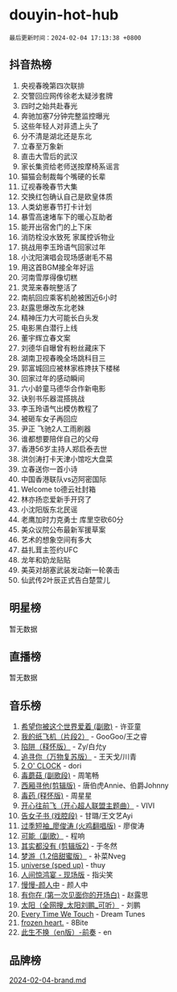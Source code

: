 # douyin-hot-hub

`最后更新时间：2024-02-04 17:13:38 +0800`

## 抖音热榜

1. 央视春晚第四次联排
1. 交警回应网传徐老太疑涉套牌
1. 四时之始共赴春光
1. 奔驰加塞7分钟完整监控曝光
1. 这些年轻人对非遗上头了
1. 分不清是湖北还是东北
1. 立春至万象新
1. 直击大雪后的武汉
1. 家长集资给老师送按摩椅系谣言
1. 猫猫会制裁每个嘴硬的长辈
1. 辽视春晚春节大集
1. 交换红包确认自己是欧皇体质
1. 人类幼崽春节打卡计划
1. 暴雪高速堵车下的暖心互助者
1. 能开出宿舍门的上下床
1. 消防栓没水致死 家属控诉物业
1. 挑战用李玉玲语气回家过年
1. 小沈阳演唱会现场感谢毛不易
1. 用这首BGM接全年好运
1. 河南雪厚得像切糕
1. 灵笼来春皖整活了
1. 南航回应乘客机舱被困近6小时
1. 赵露思爆改东北老妹
1. 精神压力大可能长白头发
1. 电影黑白潜行上线
1. 董宇辉立春文案
1. 刘德华自曝曾有粉丝藏床下
1. 湖南卫视春晚全场跳科目三
1. 郭富城回应被林家栋搀扶下楼梯
1. 回家过年的感动瞬间
1. 六小龄童马德华合作新电影
1. 诀别书乐器混搭挑战
1. 李玉玲语气出模仿教程了
1. 被砸车女子再回应
1. 尹正 飞驰2人工雨刷器
1. 谁都想要陪伴自己的父母
1. 香港56岁主持人郑启泰去世
1. 洪剑涛打卡天津小馆吃大盘菜
1. 立春送你一首小诗
1. 中国香港联队vs迈阿密国际
1. Welcome to德云社封箱
1. 林亦扬恋爱新手开窍了
1. 小沈阳版东北民谣
1. 老鹰加时力克勇士 库里空砍60分
1. 美众议院公布最新军援草案
1. 艺术的想象空间有多大
1. 益扎茸主签约UFC
1. 龙年和奶龙贴贴
1. 美英对胡塞武装发动新一轮袭击
1. 仙武传2叶辰正式告白楚萱儿

## 明星榜

暂无数据

## 直播榜

暂无数据

## 音乐榜

1. [希望你被这个世界爱着 (副歌)](https://sf3-cdn-tos.douyinstatic.com/obj/tos-cn-ve-2774/oUHCmWQfZlE3QQBKBeD8rCFLpJzPgCpImhsxMt) - 许亚童
1. [我的纸飞机（片段2）](https://sf5-hl-cdn-tos.douyinstatic.com/obj/tos-cn-ve-2774/oM2ZrKcg2CD5AeRB2gkeXOFB1IxAGJdZPazYHf) - GooGoo/王之睿
1. [陷阱（释怀版）](https://sf5-hl-cdn-tos.douyinstatic.com/obj/tos-cn-ve-2774/oE8C21LeZrzKLDFfQYgMzx4GAIHageG5IzayY7) - Zy/白允y
1. [追寻你（万物复苏版）](https://sf6-cdn-tos.douyinstatic.com/obj/tos-cn-ve-2774/oYeAZJsbjIDit9APmBg8u6uDUQnHmoCf3gbo74) - 王天戈/川青
1. [2 O' CLOCK](https://sf6-cdn-tos.douyinstatic.com/obj/tos-cn-ve-2774/oIUBICeqlYQHTigCBOnCMlwBZJkgiBjt1oDfbg) - dori
1. [毒蘑菇 (副歌段)](https://sf3-cdn-tos.douyinstatic.com/obj/tos-cn-ve-2774/ocDEUsfdLjxnlFXtfogBCiQCEqYB7QZgZ8VViM) - 周笔畅
1. [西厢寻他(剪辑版)](https://sf5-hl-cdn-tos.douyinstatic.com/obj/tos-cn-ve-2774/oUsAVfAQKlRNxEv5qxvIB8o5qmIWUcXbzJKJhw) - 唐伯虎Annie、伯爵Johnny
1. [毒药 (释怀版)](https://sf5-hl-cdn-tos.douyinstatic.com/obj/tos-cn-ve-2774/oYILMEAzspdZBIzy4frJNB8ZHPHWAhiwowd4Ad) - 周星星
1. [开心往前飞（开心超人联盟主题曲）](https://sf5-hl-cdn-tos.douyinstatic.com/obj/tos-cn-ve-2774/9d8fb7c82cf1421fb93a9fe925275e0a) - VIVI
1. [告女子书 (戏腔段)](https://sf3-cdn-tos.douyinstatic.com/obj/tos-cn-ve-2774/osCCzFxWgstBDi92ZfBB4ht7gQENBmQMAl0eI6) - 甘璐/王文艺Ayi
1. [过季短袖_廖俊涛 (火鸡翻唱版)](https://sf5-hl-cdn-tos.douyinstatic.com/obj/tos-cn-ve-2774/ogQVJl0tRBKxQgZji7YClFEBrVDeHpPTWfCZbQ) - 廖俊涛
1. [可能（副歌）](https://sf3-cdn-tos.douyinstatic.com/obj/tos-cn-ve-2774/cde1731888894259b333569393c2fb51) - 程响
1. [其实都没有 (剪辑版2)](https://sf5-hl-cdn-tos.douyinstatic.com/obj/tos-cn-ve-2774/oEBNQenHZtBhxYjGgUDQk0BCHTigQafgFlbQ7k) - 于冬然
1. [梦游（1.2倍甜蜜版）](https://sf3-cdn-tos.douyinstatic.com/obj/tos-cn-ve-2774/o4gyAUm8hwufoEABmwVIiQtHsFuGzAEEWtNMzo) - 补菜Nveg
1. [universe (sped up)](https://sf5-hl-cdn-tos.douyinstatic.com/obj/tos-cn-ve-2774/oIQnurQLDCsdYeegkM4CKuVb23MZBXtX6QB8bv) - thuy
1. [人间惊鸿宴 - 现场版](https://sf5-hl-cdn-tos.douyinstatic.com/obj/tos-cn-ve-2774/osF4mrPePAf2Yv8Wfr5fATCHZwL5h1QiGQAKwz) - 指尖笑
1. [慢慢-颜人中](https://sf3-cdn-tos.douyinstatic.com/obj/tos-cn-ve-2774/ocjHNfBXdBxQNC8ZGAeoLMFTUgtBg8bkExunDC) - 颜人中
1. [有你在 (第一次见面你的开场白)](https://sf5-hl-cdn-tos.douyinstatic.com/obj/tos-cn-ve-2774/oAthrQ3ClJBfI57uBoFEgNDYtNCZ0TSYQQfxQ0) - 赵露思
1. [太阳（全网搜_太阳刘鹏_可听）](https://sf3-cdn-tos.douyinstatic.com/obj/tos-cn-ve-2774/ogWbyIQnlBFImVbeDocRdCIYtBHlbJXgfZMvgz) - 刘鹏
1. [Every Time We Touch](https://sf3-cdn-tos.douyinstatic.com/obj/tos-cn-ve-2774/ogN6lUKQeBBfEVhIOMikG1CcJjugxk1tztZyhP) - Dream Tunes
1. [frozen heart.](https://sf3-cdn-tos.douyinstatic.com/obj/tos-cn-ve-2774/oIIWJfyjIACZA9zQMtnJ6hQQhFC4vhCupoRBsO) - 8Bite
1. [此生不换（en版）-前奏](https://sf3-cdn-tos.douyinstatic.com/obj/tos-cn-ve-2774/oMDvUGwhKrKYDEqXiMYEwxZqBWIJFA92CiLAO) - en

## 品牌榜

[2024-02-04-brand.md](2024-02-04-brand.md)
